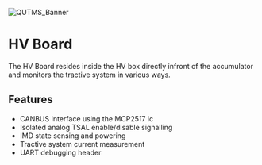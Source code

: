 ![QUTMS_Banner](https://raw.githubusercontent.com/Technosasquach/QUTMS_Master/master/src/qutmsBanner.jpg)
# HV Board
The HV Board resides inside the HV box directly infront of the accumulator and monitors the tractive system in various ways.

## Features

- CANBUS Interface using the MCP2517 ic
- Isolated analog TSAL enable/disable signalling
- IMD state sensing and powering
- Tractive system current measurement
- UART debugging header
